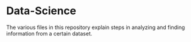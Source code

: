 # Data-Science

The various files in this repository explain steps in analyzing and finding information from a certain dataset.
